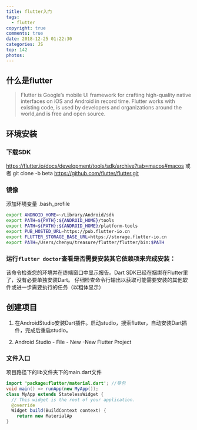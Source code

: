 ```yaml
---
title: flutter入门
tags:
  - flutter
copyright: true
comments: true
date: 2018-12-25 01:22:30
categories: JS
top: 142
photos:
---
```


## 什么是flutter
> Flutter is Google’s mobile UI framework for crafting high-quality 
> native interfaces on iOS and Android in record time. Flutter works 
> with existing code, is used by developers and organizations around 
> the world,and is free and open source.

## 环境安装

### 下载SDK
https://flutter.io/docs/development/tools/sdk/archive?tab=macos#macos
或者
git clone -b beta https://github.com/flutter/flutter.git

### 镜像
添加环境变量 .bash_profile
```bash
export ANDROID_HOME=~/Library/Android/sdk
export PATH=${PATH}:${ANDROID_HOME}/tools
export PATH=${PATH}:${ANDROID_HOME}/platform-tools
export PUB_HOSTED_URL=https://pub.flutter-io.cn
export FLUTTER_STORAGE_BASE_URL=https://storage.flutter-io.cn
export PATH=/Users/chenyu/treasure/flutter/flutter/bin:$PATH
```

### 运行`flutter doctor`查看是否需要安装其它依赖项来完成安装：

该命令检查您的环境并在终端窗口中显示报告。Dart SDK已经在捆绑在Flutter里了，没有必要单独安装Dart。 仔细检查命令行输出以获取可能需要安装的其他软件或进一步需要执行的任务（以粗体显示）

## 创建项目
1. 在AndroidStudio安装Dart插件。启动studio，搜索flutter，自动安装Dart插件，完成后重启studio。 

2. Android Studio - File - New -New Flutter Project

### 文件入口
项目路径下的lib文件夹下的main.dart文件

```java
import 'package:flutter/material.dart'; //导包
void main() => runApp(new MyApp());
class MyApp extends StatelessWidget {
  // This widget is the root of your application.
  @override
  Widget build(BuildContext context) {
    return new MaterialAp
}
```
